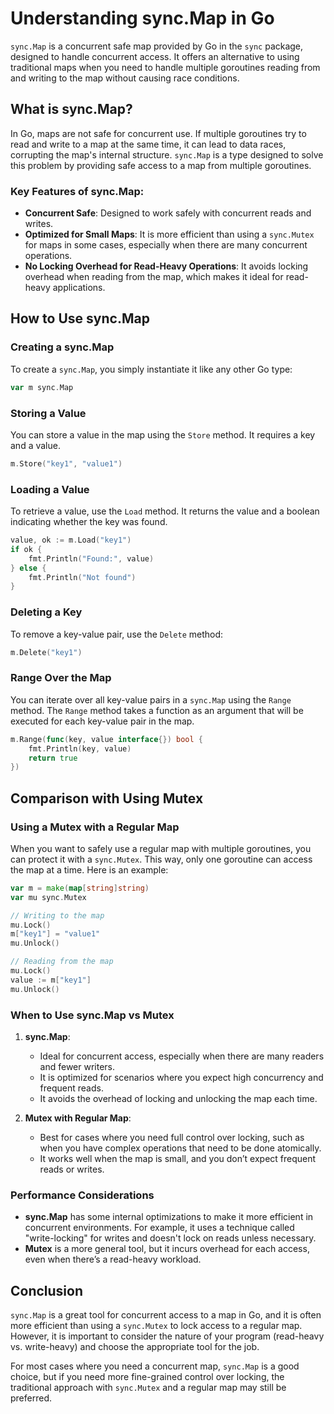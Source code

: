 
# Understanding sync.Map in Go

`sync.Map` is a concurrent safe map provided by Go in the `sync` package, designed to handle concurrent access. It offers an alternative to using traditional maps when you need to handle multiple goroutines reading from and writing to the map without causing race conditions.

## What is sync.Map?

In Go, maps are not safe for concurrent use. If multiple goroutines try to read and write to a map at the same time, it can lead to data races, corrupting the map's internal structure. `sync.Map` is a type designed to solve this problem by providing safe access to a map from multiple goroutines.

### Key Features of sync.Map:
- **Concurrent Safe**: Designed to work safely with concurrent reads and writes.
- **Optimized for Small Maps**: It is more efficient than using a `sync.Mutex` for maps in some cases, especially when there are many concurrent operations.
- **No Locking Overhead for Read-Heavy Operations**: It avoids locking overhead when reading from the map, which makes it ideal for read-heavy applications.

## How to Use sync.Map

### Creating a sync.Map

To create a `sync.Map`, you simply instantiate it like any other Go type:

```go
var m sync.Map
```

### Storing a Value

You can store a value in the map using the `Store` method. It requires a key and a value.

```go
m.Store("key1", "value1")
```

### Loading a Value

To retrieve a value, use the `Load` method. It returns the value and a boolean indicating whether the key was found.

```go
value, ok := m.Load("key1")
if ok {
    fmt.Println("Found:", value)
} else {
    fmt.Println("Not found")
}
```

### Deleting a Key

To remove a key-value pair, use the `Delete` method:

```go
m.Delete("key1")
```

### Range Over the Map

You can iterate over all key-value pairs in a `sync.Map` using the `Range` method. The `Range` method takes a function as an argument that will be executed for each key-value pair in the map.

```go
m.Range(func(key, value interface{}) bool {
    fmt.Println(key, value)
    return true
})
```

## Comparison with Using Mutex

### Using a Mutex with a Regular Map

When you want to safely use a regular map with multiple goroutines, you can protect it with a `sync.Mutex`. This way, only one goroutine can access the map at a time. Here is an example:

```go
var m = make(map[string]string)
var mu sync.Mutex

// Writing to the map
mu.Lock()
m["key1"] = "value1"
mu.Unlock()

// Reading from the map
mu.Lock()
value := m["key1"]
mu.Unlock()
```

### When to Use sync.Map vs Mutex

1. **sync.Map**:
   - Ideal for concurrent access, especially when there are many readers and fewer writers.
   - It is optimized for scenarios where you expect high concurrency and frequent reads.
   - It avoids the overhead of locking and unlocking the map each time.

2. **Mutex with Regular Map**:
   - Best for cases where you need full control over locking, such as when you have complex operations that need to be done atomically.
   - It works well when the map is small, and you don’t expect frequent reads or writes.

### Performance Considerations

- **sync.Map** has some internal optimizations to make it more efficient in concurrent environments. For example, it uses a technique called "write-locking" for writes and doesn't lock on reads unless necessary.
- **Mutex** is a more general tool, but it incurs overhead for each access, even when there’s a read-heavy workload.

## Conclusion

`sync.Map` is a great tool for concurrent access to a map in Go, and it is often more efficient than using a `sync.Mutex` to lock access to a regular map. However, it is important to consider the nature of your program (read-heavy vs. write-heavy) and choose the appropriate tool for the job.

For most cases where you need a concurrent map, `sync.Map` is a good choice, but if you need more fine-grained control over locking, the traditional approach with `sync.Mutex` and a regular map may still be preferred.
